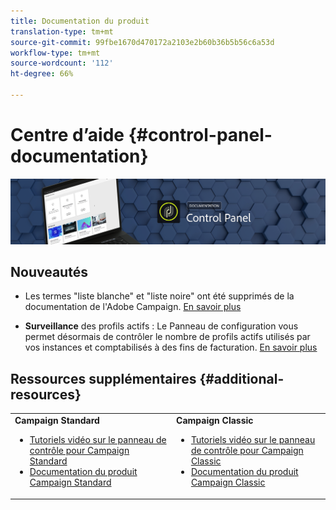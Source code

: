 ```yaml
---
title: Documentation du produit
translation-type: tm+mt
source-git-commit: 99fbe1670d470172a2103e2b60b36b5b56c6a53d
workflow-type: tm+mt
source-wordcount: '112'
ht-degree: 66%

---
```



# Centre d’aide {#control-panel-documentation}

![](assets/do-not-localize/banner.png)

## Nouveautés

* Les termes &quot;liste blanche&quot; et &quot;liste noire&quot; ont été supprimés de la documentation de l&#39;Adobe Campaign. [En savoir plus](release-notes.md)

* **Surveillance** des profils actifs : Le Panneau de configuration vous permet désormais de contrôler le nombre de profils actifs utilisés par vos instances et comptabilisés à des fins de facturation. [En savoir plus](performance-monitoring/using/active-profiles-monitoring.md)

## Ressources supplémentaires {#additional-resources}

<table>
    <tr>
        <td><b>Campaign Standard</b><br/>
        <ul>
            <li><a href="https://docs.adobe.com/content/help/en/campaign-learn/campaign-standard-tutorials/administrating/control-panel/control-panel-overview.html">Tutoriels vidéo sur le panneau de contrôle pour Campaign Standard</a></li>
            <li><a href="https://docs.adobe.com/content/help/fr-FR/campaign-standard/using/campaign-standard-home.html">Documentation du produit Campaign Standard</a></li>
        </ul>
        </td>
        <td><b>Campaign Classic</b><br/>
        <ul>
            <li><a href="https://docs.adobe.com/content/help/en/campaign-learn/campaign-classic-tutorials/administrating/control-panel-acc/control-panel-overview.html">Tutoriels vidéo sur le panneau de contrôle pour Campaign Classic</a></li>
            <li><a href="https://docs.adobe.com/content/help/fr-FR/campaign-classic/using/campaign-classic-home.html">Documentation du produit Campaign Classic</a></li>
        </ul>
        </td>
    </tr>
</table>
